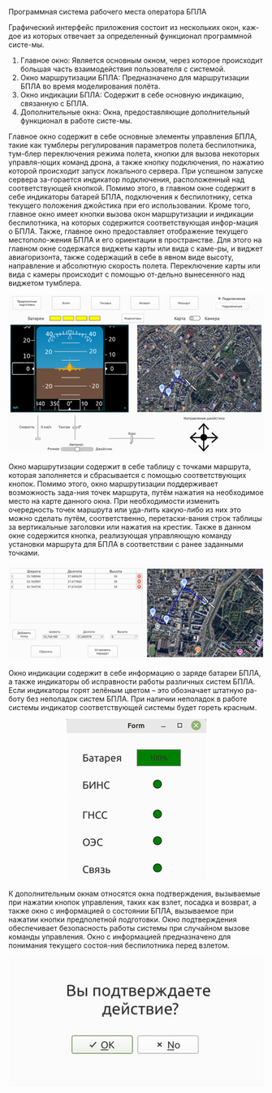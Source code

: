 Программная система рабочего места оператора БПЛА

Графический интерфейс приложения состоит из нескольких окон, каж-дое из которых отвечает за определенный функционал программной систе-мы.
1) Главное окно:
Является основным окном, через которое происходит большая часть взаимодействия пользователя с системой.
2)	Окно маршрутизации БПЛА:
Предназначено для маршрутизации БПЛА во время моделирования полёта.
3) Окно индикации БПЛА:
Содержит в себе основную индикацию, связанную с БПЛА.
4) Дополнительные окна:
Окна, предоставляющие дополнительный функционал в работе систе-мы.

Главное окно содержит в себе основные элементы управления БПЛА, такие как тумблеры регулирования параметров полета беспилотника, тум-блер переключения режима полета, кнопки для вызова некоторых управля-ющих команд дрона, а также кнопку подключения, по нажатию которой происходит запуск локального сервера. При успешном запуске сервера за-горается индикатор подключения, расположенный над соответствующей кнопкой.
Помимо этого, в главном окне содержит в себе индикаторы батарей БПЛА, подключения к беспилотнику, сетка текущего положения джойстика при его использовании.
Кроме того, главное окно имеет кнопки вызова окон маршрутизации и индикации беспилотника, на которых содержится соответствующая инфор-мация о БПЛА.
Также, главное окно предоставляет отображение текущего местополо-жения БПЛА и его ориентации в пространстве. 
Для этого на главном окне содержатся виджеты карты или вида с каме-ры, и виджет авиагоризонта, также содержащий в себе в явном виде высоту, направление и абсолютную скорость полета.
Переключение карты или вида с камеры происходит с помощью от-дельно вынесенного над виджетом тумблера.

<p align="center">
  <img src="https://github.com/koldun8010/UAVControlSystem/blob/master/mainwindow.png" />
</p>

Окно маршрутизации содержит в себе таблицу с точками маршрута, которая заполняется и сбрасывается с помощью соответствующих кнопок.
Помимо этого, окно маршрутизации поддерживает возможность зада-ния точек маршрута, путём нажатия на необходимое место на карте данного окна.
При необходимости изменить очередность точек маршрута или уда-лить какую-либо из них это можно сделать путём, соответственно, перетаски-вания строк таблицы за вертикальные заголовки или нажатия на крестик.
Также в данном окне содержится кнопка, реализующая управляющую команду установки маршрута для БПЛА в соответствии с ранее заданными точками.

<p align="center">
  <img src="https://github.com/koldun8010/UAVControlSystem/blob/master/routeswindow.png" />
</p>

Окно индикации содержит в себе информацию о заряде батареи БПЛА, а также индикаторы об исправности работы различных систем БПЛА.
Если индикаторы горят зелёным цветом – это обозначает штатную ра-боту без неполадок систем БПЛА.
При наличии неполадок в работе системы индикатор соответствующей системы будет гореть красным.

<p align="center">
  <img src="https://github.com/koldun8010/UAVControlSystem/blob/master/indicatorswindow.png" />
</p>

К дополнительным окнам относятся окна подтверждения, вызываемые при нажатии кнопок управления, таких как взлет, посадка и возврат, а также окно с информацией о состоянии БПЛА, вызываемое при нажатии кнопки предполетной подготовки.
Окно подтверждения обеспечивает безопасность работы системы при случайном вызове команды управления.
Окно с информацией предназначено для понимания текущего состоя-ния беспилотника перед взлетом.

<p align="center">
  <img src="https://github.com/koldun8010/UAVControlSystem/blob/master/acceptwindow.png" />
</p>
